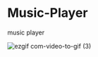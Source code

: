 # Music-Player
music player

![ezgif com-video-to-gif (3)](https://github.com/ruveydaakb/Music-Player/assets/54941922/01b7a030-2bfc-4683-b6a8-4b9bf1d15f84)
